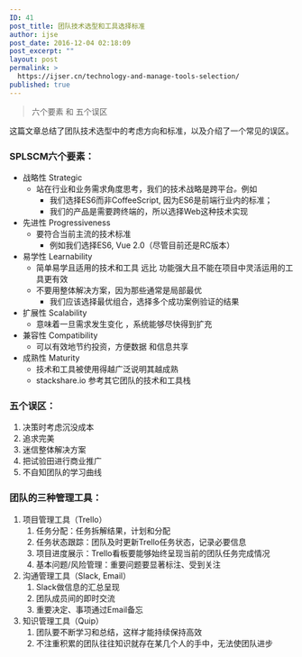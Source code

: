 ```yaml
---
ID: 41
post_title: 团队技术选型和工具选择标准
author: ijse
post_date: 2016-12-04 02:18:09
post_excerpt: ""
layout: post
permalink: >
  https://ijser.cn/technology-and-manage-tools-selection/
published: true
---
```

<blockquote>六个要素 和 五个误区</blockquote>
这篇文章总结了团队技术选型中的考虑方向和标准，以及介绍了一个常见的误区。

<!--more-->
<h3>SPLSCM六个要素：</h3>
<ul>
 	<li>战略性 Strategic
<ul>
 	<li>站在行业和业务需求角度思考，我们的技术战略是跨平台<em>。</em>例如
<ul>
 	<li>我们选择ES6而非CoffeeScript, 因为ES6是前端行业内的标准；</li>
 	<li>我们的产品是需要跨终端的，所以选择Web这种技术实现</li>
</ul>
</li>
</ul>
</li>
 	<li>先进性 Progressiveness
<ul>
 	<li>要符合当前主流的技术标准
<ul>
 	<li>例如我们选择ES6, Vue 2.0（尽管目前还是RC版本）</li>
</ul>
</li>
</ul>
</li>
 	<li>易学性 Learnability
<ul>
 	<li>简单易学且适用的技术和工具 远比 功能强大且不能在项目中灵活运用的工具更有效</li>
 	<li>不要用整体解决方案，因为那些通常是局部最优
<ul>
 	<li>我们应该选择最优组合，选择多个成功案例验证的结果</li>
</ul>
</li>
</ul>
</li>
 	<li>扩展性 Scalability
<ul>
 	<li>意味着一旦需求发生变化 ，系统能够尽快得到扩充</li>
</ul>
</li>
 	<li>兼容性 Compatibility
<ul>
 	<li>可以有效地节约投资，方便数据 和信息共享</li>
</ul>
</li>
 	<li>成熟性 Maturity
<ul>
 	<li>技术和工具被使用得越广泛说明其越成熟</li>
 	<li>stackshare.io 参考其它团队的技术和工具栈</li>
</ul>
</li>
</ul>
<h3>五个误区：</h3>
<ol>
 	<li>决策时考虑沉没成本</li>
 	<li>追求完美</li>
 	<li>迷信整体解决方案</li>
 	<li>把试验田进行商业推广</li>
 	<li>不自知团队的学习曲线</li>
</ol>
<h3>团队的三种管理工具：</h3>
<ol>
 	<li>项目管理工具（Trello）
<ol>
 	<li>任务分配：任务拆解结果，计划和分配</li>
 	<li>任务状态跟踪：团队及时更新Trello任务状态，记录必要信息</li>
 	<li>项目进度展示：Trello看板要能够始终呈现当前的团队任务完成情况</li>
 	<li>基本问题/风险管理：重要问题要显著标注、受到关注</li>
</ol>
</li>
 	<li>沟通管理工具（Slack, Email）
<ol>
 	<li>Slack做信息的汇总呈现</li>
 	<li>团队成员间的即时交流</li>
 	<li>重要决定、事项通过Email备忘</li>
</ol>
</li>
 	<li>知识管理工具（Quip）
<ol>
 	<li>团队要不断学习和总结，这样才能持续保持高效</li>
 	<li>不注重积累的团队往往知识就存在某几个人的手中，无法使团队进步</li>
</ol>
</li>
</ol>
